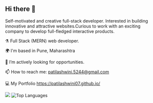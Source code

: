 ## Hi there 👋
Self-motivated and creative full-stack developer. Interested in building innovative and attractive websites.Curious to work with an exciting company to develop full-fledged interactive products.

⚗️ Full Stack (MERN) web developer.

🌍 I'm based in Pune, Maharashtra

🌱  I’m actively looking for opportunities.

📫 How to reach me: patilashwini.5244@gmail.com

💻 My Portfolio https://patilashwini07.github.io/
<html>
 <!-- GitHub Stats -->
        <img src="https://github-readme-stats.vercel.app/api?username=PatilAshwini07&show_icons=true alt="GitHub Stats" />
</html>
  <html>      
        <img src="https://github-readme-stats.vercel.app/api/top-langs/?username=PatilAshwini07&layout=compact&langs_count=8" alt="Top Languages" /> 
</html>
